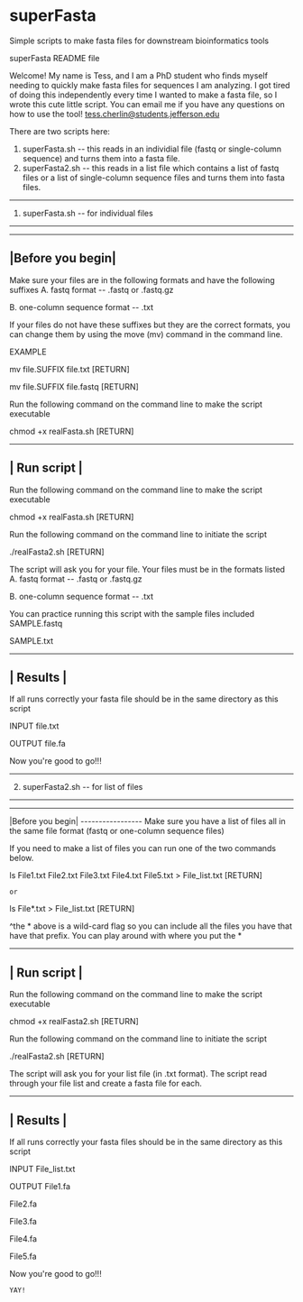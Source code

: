 # superFasta
Simple scripts to make fasta files for downstream bioinformatics tools


superFasta README file


Welcome! My name is Tess, and I am a PhD student who finds myself needing to quickly make fasta files for sequences I am analyzing.
I got tired of doing this independently every time I wanted to make a fasta file, so I wrote this cute little script.
You can email me if you have any questions on how to use the tool! tess.cherlin@students.jefferson.edu

There are two scripts here:
1. superFasta.sh -- this reads in an individial file (fastq or single-column sequence) and turns them into a fasta file.
2. superFasta2.sh -- this reads in a list file which contains a list of fastq files or a list of single-column sequence files and turns them into fasta files.

------------------------------------------------------------------------------------------------------------------------------------------------------------
1. superFasta.sh -- for individual files
-----------------------------------------------------------------------------------------------------------------------------------------------------------
----------------
|Before you begin|
----------------
Make sure your files are in the following formats and have the following suffixes
A. fastq format -- .fastq or .fastq.gz

B. one-column sequence format -- .txt

If your files do not have these suffixes but they are the correct formats, you can change them by using the move (mv) command in the command line.

EXAMPLE

mv file.SUFFIX file.txt  [RETURN]

mv file.SUFFIX file.fastq [RETURN]

Run the following command on the command line to make the script executable

chmod +x realFasta.sh [RETURN]

----------------
|   Run script   |
----------------
Run the following command on the command line to make the script executable

chmod +x realFasta.sh [RETURN]

Run the following command on the command line to initiate the script

./realFasta2.sh [RETURN]

The script will ask you for your file. Your files must be in the formats listed
A. fastq format -- .fastq or .fastq.gz 

B. one-column sequence format -- .txt

You can practice running this script with the sample files included
SAMPLE.fastq

SAMPLE.txt

---------------- 
|    Results     | 
----------------  
If all runs correctly your fasta file should be in the same directory as this script

INPUT
file.txt

OUTPUT
file.fa

Now you're good to go!!!

----------------------------------------------------------------------------------------------------------------------------------------------------------
2. superFasta2.sh -- for list of files
---------------------------------------------------------------------------------------------------------------------------------------------------------
-----------------
|Before you begin|
    -----------------
Make sure you have a list of files all in the same file format (fastq or one-column sequence files)

If you need to make a list of files you can run one of the two commands below.

ls File1.txt File2.txt File3.txt File4.txt File5.txt > File_list.txt [RETURN]

    or 

ls File*.txt > File_list.txt [RETURN]

^the * above is a wild-card flag so you can include all the files you have that have that prefix. You can play around with where you put the *

----------------
|   Run script   |
 ----------------
Run the following command on the command line to make the script executable

chmod +x realFasta2.sh [RETURN]

Run the following command on the command line to initiate the script

./realFasta2.sh [RETURN]

The script will ask you for your list file (in .txt format).
The script read through your file list and create a fasta file for each. 

---------------- 
|    Results     |      
---------------- 
If all runs correctly your fasta files should be in the same directory as this script 

INPUT
File_list.txt

OUTPUT
File1.fa

File2.fa

File3.fa

File4.fa

File5.fa

Now you're good to go!!!

    YAY!


